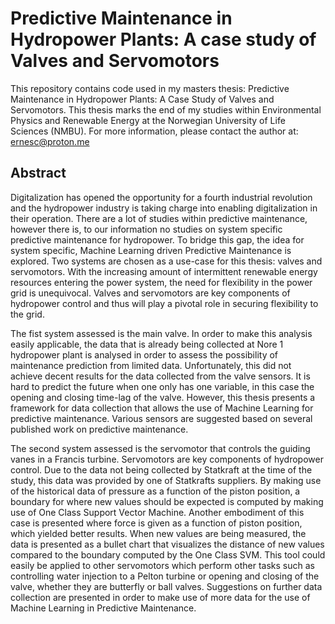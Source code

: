 # Predictive Maintenance in Hydropower Plants: A case study of Valves and Servomotors

This repository contains code used in my masters thesis: Predictive Maintenance in Hydropower Plants: A Case Study of Valves and Servomotors.
This thesis marks the end of my studies within Environmental Physics and Renewable Energy at the Norwegian University of Life Sciences (NMBU).
For more information, please contact the author at: ernesc@proton.me


## Abstract
Digitalization has opened the opportunity for a fourth industrial revolution and the hydropower industry is taking charge into enabling digitalization in their operation. There are a lot of studies within predictive maintenance, however there is, to our information no studies on system specific predictive maintenance for hydropower. To bridge this gap, the idea for system specific, Machine Learning driven Predictive Maintenance is explored. Two systems are chosen as a use-case for this thesis: valves and servomotors. With the increasing amount of intermittent renewable energy resources entering the power system, the need for flexibility in the power grid is unequivocal. Valves and servomotors are key components of hydropower control and thus will play a pivotal role in securing flexibility to the grid.

The fist system assessed is the main valve. In order to make this analysis easily applicable, the data that is already being collected at Nore 1 hydropower plant is analysed in order to assess the possibility of maintenance prediction from limited data. Unfortunately, this did not achieve decent results for the data collected from the valve sensors. It is hard to predict the future when one only has one variable, in this case the opening and closing time-lag of the valve. However, this thesis presents a framework for data collection that allows the use of Machine Learning for predictive maintenance. Various sensors are suggested based on several published work on predictive maintenance.

The second system assessed is the servomotor that controls the guiding vanes in a Francis turbine. Servomotors are key components of hydropower control. Due to the data not being collected by Statkraft at the time of the study, this data was provided by one of Statkrafts suppliers. By making use of the historical data of pressure as a function of the piston position, a boundary for where new values should be expected is computed by making use of One Class Support Vector Machine. Another embodiment of this case is presented where force is given as a function of piston position, which yielded better results. When new values are being measured, the data is presented as a bullet chart that visualizes the distance of new values compared to the boundary computed by the One Class SVM. This tool could easily be applied to other servomotors which perform other tasks such as controlling water injection to a Pelton turbine or opening and closing of the valve, whether they are butterfly or ball valves.
Suggestions on further data collection are presented in order to make use of more data for the use of Machine Learning in Predictive Maintenance. 
